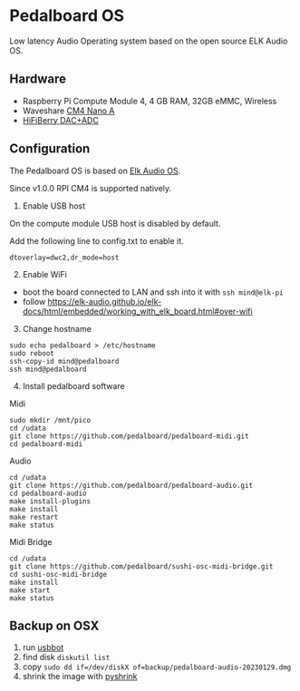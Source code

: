 # Pedalboard OS

Low latency Audio Operating system based on the open source ELK Audio OS.

## Hardware
* Raspberry Pi Compute Module 4, 4 GB RAM, 32GB eMMC, Wireless
* Waveshare [CM4 Nano A](https://www.waveshare.com/wiki/CM4-NANO-A)
* [HiFiBerry DAC+ADC](https://www.hifiberry.com/shop/boards/hifiberry-dac-adc-pro/)

## Configuration

The Pedalboard OS is based on [Elk Audio OS](https://elk-audio.github.io/elk-docs/html/index.html).

Since v1.0.0 RPI CM4 is supported natively.

1. Enable USB host

On the compute module USB host is disabled by default.

Add the following line to config.txt to enable it.

```
dtoverlay=dwc2,dr_mode=host
```

2. Enable WiFi

- boot the board connected to LAN and ssh into it with `ssh mind@elk-pi`
- follow https://elk-audio.github.io/elk-docs/html/embedded/working_with_elk_board.html#over-wifi


3. Change hostname

```
sudo echo pedalboard > /etc/hostname
sudo reboot
ssh-copy-id mind@pedalboard
ssh mind@pedalboard
```

4. Install pedalboard software

Midi
```
sudo mkdir /mnt/pico
cd /udata
git clone https://github.com/pedalboard/pedalboard-midi.git
cd pedalboard-midi
```

Audio
```
cd /udata
git clone https://github.com/pedalboard/pedalboard-audio.git
cd pedalboard-audio
make install-plugins
make install
make restart
make status
```

Midi Bridge
```
cd /udata
git clone https://github.com/pedalboard/sushi-osc-midi-bridge.git
cd sushi-osc-midi-bridge
make install
make start
make status
```

## Backup on OSX

1. run [usbbot](https://github.com/raspberrypi/usbboot)
2. find disk `diskutil list`
3. copy `sudo dd if=/dev/diskX of=backup/pedalboard-audio-20230129.dmg`
4. shrink the image with [pyshrink](https://github.com/lisanet/PiShrink-macOS)


